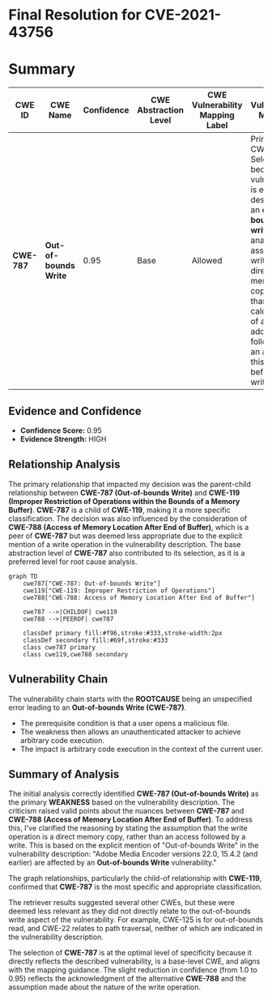 # Final Resolution for CVE-2021-43756

# Summary
| CWE ID  | CWE Name             | Confidence | CWE Abstraction Level | CWE Vulnerability Mapping Label | CWE-Vulnerability Mapping Notes |
|---------|----------------------|------------|-----------------------|---------------------------------|---------------------------------|
| **CWE-787** | **Out-of-bounds Write**  | 0.95        | Base                  | Allowed                         | Primary CWE. Selected because the vulnerability is explicitly described as an **out-of-bounds write**. The analysis assumes the write is a direct memory copy rather than a calculation of an address followed by an access of this address before writing. |

## Evidence and Confidence

*   **Confidence Score:** 0.95
*   **Evidence Strength:** HIGH

## Relationship Analysis
The primary relationship that impacted my decision was the parent-child relationship between **CWE-787 (Out-of-bounds Write)** and **CWE-119 (Improper Restriction of Operations within the Bounds of a Memory Buffer)**. **CWE-787** is a child of **CWE-119**, making it a more specific classification. The decision was also influenced by the consideration of **CWE-788 (Access of Memory Location After End of Buffer)**, which is a peer of **CWE-787** but was deemed less appropriate due to the explicit mention of a write operation in the vulnerability description. The base abstraction level of **CWE-787** also contributed to its selection, as it is a preferred level for root cause analysis.

```mermaid
graph TD
    cwe787["CWE-787: Out-of-bounds Write"]
    cwe119["CWE-119: Improper Restriction of Operations"]
    cwe788["CWE-788: Access of Memory Location After End of Buffer"]
    
    cwe787 -->|CHILDOF| cwe119
    cwe788 -->|PEEROF| cwe787
    
    classDef primary fill:#f96,stroke:#333,stroke-width:2px
    classDef secondary fill:#69f,stroke:#333
    class cwe787 primary
    class cwe119,cwe788 secondary
```

## Vulnerability Chain
The vulnerability chain starts with the **ROOTCAUSE** being an unspecified error leading to an **Out-of-bounds Write (CWE-787)**.
  - The prerequisite condition is that a user opens a malicious file.
  - The weakness then allows an unauthenticated attacker to achieve arbitrary code execution.
  - The impact is arbitrary code execution in the context of the current user.

## Summary of Analysis
The initial analysis correctly identified **CWE-787 (Out-of-bounds Write)** as the primary **WEAKNESS** based on the vulnerability description. The criticism raised valid points about the nuances between **CWE-787** and **CWE-788 (Access of Memory Location After End of Buffer)**. To address this, I've clarified the reasoning by stating the assumption that the write operation is a direct memory copy, rather than an access followed by a write. This is based on the explicit mention of "Out-of-bounds Write" in the vulnerability description: "Adobe Media Encoder versions 22.0, 15.4.2 (and earlier) are affected by an **Out-of-bounds Write** vulnerability."

The graph relationships, particularly the child-of relationship with **CWE-119**, confirmed that **CWE-787** is the most specific and appropriate classification.

The retriever results suggested several other CWEs, but these were deemed less relevant as they did not directly relate to the out-of-bounds write aspect of the vulnerability. For example, CWE-125 is for out-of-bounds read, and CWE-22 relates to path traversal, neither of which are indicated in the vulnerability description.

The selection of **CWE-787** is at the optimal level of specificity because it directly reflects the described vulnerability, is a base-level CWE, and aligns with the mapping guidance. The slight reduction in confidence (from 1.0 to 0.95) reflects the acknowledgment of the alternative **CWE-788** and the assumption made about the nature of the write operation.